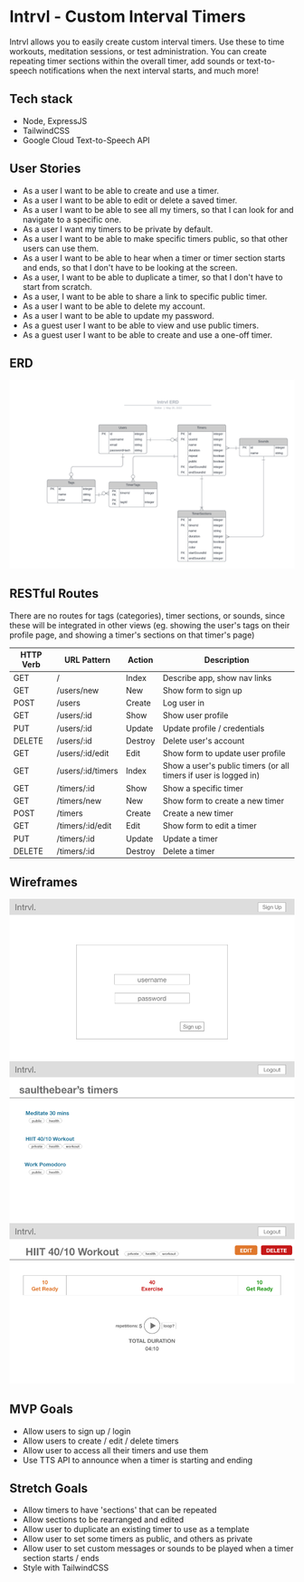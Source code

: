 # Intrvl - Custom Interval Timers

Intrvl allows you to easily create custom interval timers. Use these to time workouts, meditation sessions, or test administration. You can create repeating timer sections within the overall timer, add sounds or text-to-speech notifications when the next interval starts, and much more!

## Tech stack

- Node, ExpressJS
- TailwindCSS
- Google Cloud Text-to-Speech API

## User Stories

- As a user I want to be able to create and use a timer.
- As a user I want to be able to edit or delete a saved timer.
- As a user I want to be able to see all my timers, so that I can look for and navigate to a specific one.
- As a user I want my timers to be private by default.
- As a user I want to be able to make specific timers public, so that other users can use them.
- As a user I want to be able to hear when a timer or timer section starts and ends, so that I don't have to be looking at the screen.
- As a user, I want to be able to duplicate a timer, so that I don't have to start from scratch.
- As a user, I want to be able to share a link to specific public timer.
- As a user I want to be able to delete my account.
- As a user I want to be able to update my password.
- As a guest user I want to be able to view and use public timers.
- As a guest user I want to be able to create and use a one-off timer.

## ERD

![ERD Diagram](ERD.png)

## RESTful Routes

There are no routes for tags (categories), timer sections, or sounds, since these will be integrated in other views (eg. showing the user's tags on their profile page, and showing a timer's sections on that timer's page)

| HTTP Verb | URL Pattern       | Action  | Description                                                      |
| --------- | ----------------- | ------- | ---------------------------------------------------------------- |
| GET       | /                 | Index   | Describe app, show nav links                                     |
| GET       | /users/new        | New     | Show form to sign up                                             |
| POST      | /users            | Create  | Log user in                                                      |
| GET       | /users/:id        | Show    | Show user profile                                                |
| PUT       | /users/:id        | Update  | Update profile / credentials                                     |
| DELETE    | /users/:id        | Destroy | Delete user's account                                            |
| GET       | /users/:id/edit   | Edit    | Show form to update user profile                                 |
| GET       | /users/:id/timers | Index   | Show a user's public timers (or all timers if user is logged in) |
| GET       | /timers/:id       | Show    | Show a specific timer                                            |
| GET       | /timers/new       | New     | Show form to create a new timer                                  |
| POST      | /timers           | Create  | Create a new timer                                               |
| GET       | /timers/:id/edit  | Edit    | Show form to edit a timer                                        |
| PUT       | /timers/:id       | Update  | Update a timer                                                   |
| DELETE    | /timers/:id       | Destroy | Delete a timer                                                   |

## Wireframes

![Sign up page wireframe](wireframe1.png)
![Timers index page wireframe](wireframe2.png)
![Timer show page wireframe](wireframe3.png)

## MVP Goals

- Allow users to sign up / login
- Allow users to create / edit / delete timers
- Allow user to access all their timers and use them
- Use TTS API to announce when a timer is starting and ending

## Stretch Goals

- Allow timers to have 'sections' that can be repeated
- Allow sections to be rearranged and edited
- Allow user to duplicate an existing timer to use as a template
- Allow user to set some timers as public, and others as private
- Allow user to set custom messages or sounds to be played when a timer section starts / ends
- Style with TailwindCSS
